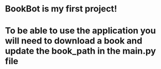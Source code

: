 # BookBot is my first project!
# To be able to use the application you will need to download a book and update the book_path in the main.py file
